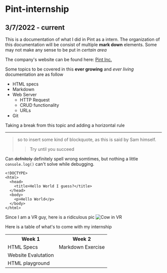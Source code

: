 # Pint-internship

## 3/7/2022 - current

This is a documentation of what I did in Pint as a intern. The organization of this documentation will be consist of multiple **mark down** elements. Some may not make any sense to be put in _certain area_

The company's website can be found here: [Pint Inc.](https://pint.com)

Some topics to be covered in this **ever growing** and _ever living_ documentation are as follow

- HTML specs
- Markdown
- Web Server
  - HTTP Request
  - CRUD functionality
  - URLs
- Git

Taking a break from this topic and adding a horizontal rule

---

> so to insert some kind of blockquote, as this is said by Sam himself.
>
> > Try until you succeed

Can ~~defnitely~~ definitely spell wrong somtimes, but nothing a little `console.log()` can't solve while debugging.

    <!DOCTYPE>
    <html>
      <head>
        <title>Hello World I guess?</title>
      </head>
      <body>
        <p>Hello World</p>
      </body>
    </html>

Since I am a VR guy, here is a ridiculous pic ![Cow in VR](https://www.google.com/url?sa=i&url=https%3A%2F%2Fwww.theverge.com%2Ftldr%2F2019%2F11%2F26%2F20983717%2Fvr-virtual-reality-headsets-cows-russia-vr-trial&psig=AOvVaw3gmsZeJUZVgi2pPt5h3N_y&ust=1647365234704000&source=images&cd=vfe&ved=0CAsQjRxqFwoTCIin4u-PxvYCFQAAAAAdAAAAABAD)

Here is a table of what's to come with my internship

<table>
    <tr>
        <th>Week 1</th>
        <th>Week 2</th>
    </tr>
    <tr>
        <td>HTML Specs</td>
        <td>Markdown Exercise</td>
    </tr>
    <tr>
        <td>Website Evalutation</td>
    </tr>
    <tr>
        <td>HTML playground</td>
    </tr>
</table>
